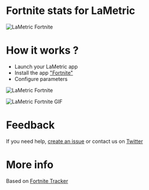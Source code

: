 # Fortnite stats for LaMetric

![LaMetric Fortnite](https://raw.githubusercontent.com/pgrimaud/lametric-fortnite/master/images/fortnite.png)

# How it works ?

- Launch your LaMetric app
- Install the app ["Fortnite"](https://apps.lametric.com/apps/fortnite/6390)
- Configure parameters

![LaMetric Fortnite](https://raw.githubusercontent.com/pgrimaud/lametric-fortnite/master/images/fortnite-app.png)

![LaMetric Fortnite GIF](https://raw.githubusercontent.com/pgrimaud/lametric-fortnite/master/images/fortnite.gif)

# Feedback

If you need help, [create an issue](https://github.com/pgrimaud/lametric-fortnite/issues) or contact us on [Twitter](http://twitter.com/pgrimaud_)

# More info

Based on [Fortnite Tracker](https://fortnitetracker.com)
